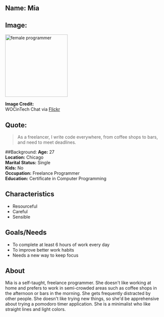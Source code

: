 
## Name: Mia

## Image: 
<img src="https://live.staticflickr.com/1602/25388752744_2fd9124360_6k.jpg" width="200px" alt="female programmer" />

**Image Credit:**  
WOCinTech Chat via [Flickr](https://www.flickr.com/photos/wocintechchat/25388752744/)

## Quote:
> As a freelancer, I write code everywhere, from coffee shops to bars, and need to meet deadlines.

##Background:
**Age:** 27<br> 
**Location:** Chicago<br> 
**Marital Status:** Single<br> 
**Kids:** No<br> 
**Occupation:** Freelance Programmer<br> 
**Education:** Certificate in Computer Programming

## Characteristics
* Resourceful
* Careful
* Sensible

## Goals/Needs

* To complete at least 6 hours of work every day
* To improve better work habits
* Needs a new way to keep focus


## About
Mia is a self-taught, freelance programmer. She doesn't like working at home and prefers to work
in semi-crowded areas such as coffee shops in the afternoon or bars in the morning. She gets 
frequently distracted by other people. She doesn't like trying new things, so she'd be apprehensive
about trying a pomodoro timer application. She is a minimalist who like straight lines and light
colors.
